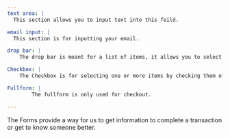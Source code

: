 ```yaml
---
text area: |
  This section allows you to input text into this feild.

email input: |
  This section is for inputting your email.

drop bar: |
    The drop bar is meant for a list of items, it allows you to select from the list within the bar.

Checkbox: |
    The Checkbox is for selecting one or more items by checking them off.

Fullform: |
        The fullform is only used for checkout.

---
```


The Forms provide a way for us to get information to complete a transaction or get to know someone better.
